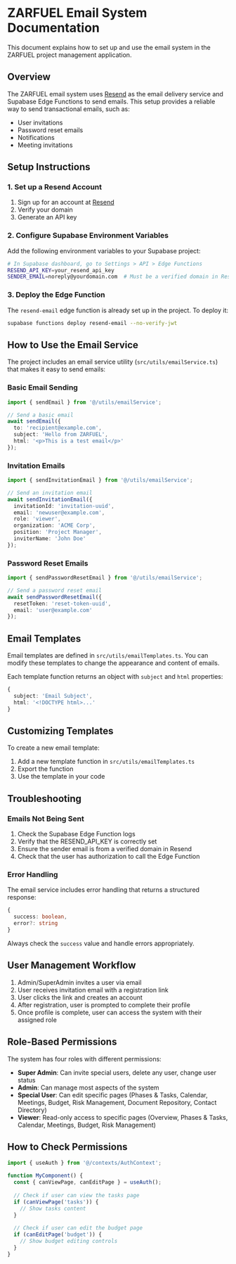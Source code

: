 # ZARFUEL Email System Documentation

This document explains how to set up and use the email system in the ZARFUEL project management application.

## Overview

The ZARFUEL email system uses [Resend](https://resend.com) as the email delivery service and Supabase Edge Functions to send emails. This setup provides a reliable way to send transactional emails, such as:

- User invitations
- Password reset emails
- Notifications
- Meeting invitations

## Setup Instructions

### 1. Set up a Resend Account

1. Sign up for an account at [Resend](https://resend.com)
2. Verify your domain
3. Generate an API key

### 2. Configure Supabase Environment Variables

Add the following environment variables to your Supabase project:

```bash
# In Supabase dashboard, go to Settings > API > Edge Functions
RESEND_API_KEY=your_resend_api_key
SENDER_EMAIL=noreply@yourdomain.com  # Must be a verified domain in Resend
```

### 3. Deploy the Edge Function

The `resend-email` edge function is already set up in the project. To deploy it:

```bash
supabase functions deploy resend-email --no-verify-jwt
```

## How to Use the Email Service

The project includes an email service utility (`src/utils/emailService.ts`) that makes it easy to send emails:

### Basic Email Sending

```typescript
import { sendEmail } from '@/utils/emailService';

// Send a basic email
await sendEmail({
  to: 'recipient@example.com',
  subject: 'Hello from ZARFUEL',
  html: '<p>This is a test email</p>'
});
```

### Invitation Emails

```typescript
import { sendInvitationEmail } from '@/utils/emailService';

// Send an invitation email
await sendInvitationEmail({
  invitationId: 'invitation-uuid',
  email: 'newuser@example.com',
  role: 'viewer',
  organization: 'ACME Corp',
  position: 'Project Manager',
  inviterName: 'John Doe'
});
```

### Password Reset Emails

```typescript
import { sendPasswordResetEmail } from '@/utils/emailService';

// Send a password reset email
await sendPasswordResetEmail({
  resetToken: 'reset-token-uuid',
  email: 'user@example.com'
});
```

## Email Templates

Email templates are defined in `src/utils/emailTemplates.ts`. You can modify these templates to change the appearance and content of emails.

Each template function returns an object with `subject` and `html` properties:

```typescript
{
  subject: 'Email Subject',
  html: '<!DOCTYPE html>...'
}
```

## Customizing Templates

To create a new email template:

1. Add a new template function in `src/utils/emailTemplates.ts`
2. Export the function
3. Use the template in your code

## Troubleshooting

### Emails Not Being Sent

1. Check the Supabase Edge Function logs
2. Verify that the RESEND_API_KEY is correctly set
3. Ensure the sender email is from a verified domain in Resend
4. Check that the user has authorization to call the Edge Function

### Error Handling

The email service includes error handling that returns a structured response:

```typescript
{
  success: boolean,
  error?: string
}
```

Always check the `success` value and handle errors appropriately.

## User Management Workflow

1. Admin/SuperAdmin invites a user via email
2. User receives invitation email with a registration link
3. User clicks the link and creates an account
4. After registration, user is prompted to complete their profile
5. Once profile is complete, user can access the system with their assigned role

## Role-Based Permissions

The system has four roles with different permissions:

- **Super Admin**: Can invite special users, delete any user, change user status
- **Admin**: Can manage most aspects of the system
- **Special User**: Can edit specific pages (Phases & Tasks, Calendar, Meetings, Budget, Risk Management, Document Repository, Contact Directory)
- **Viewer**: Read-only access to specific pages (Overview, Phases & Tasks, Calendar, Meetings, Budget, Risk Management)

## How to Check Permissions

```typescript
import { useAuth } from '@/contexts/AuthContext';

function MyComponent() {
  const { canViewPage, canEditPage } = useAuth();
  
  // Check if user can view the tasks page
  if (canViewPage('tasks')) {
    // Show tasks content
  }
  
  // Check if user can edit the budget page
  if (canEditPage('budget')) {
    // Show budget editing controls
  }
}
``` 